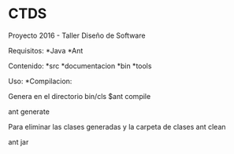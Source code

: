 # CTDS
Proyecto 2016 - Taller Diseño de Software

Requisitos:
*Java 
*Ant

Contenido:
*src 
*documentacion
*bin
*tools

Uso:
*Compilacion:

Genera en el directorio bin/cls
$ant compile

ant generate

Para eliminar las clases generadas y la carpeta de clases
ant clean

ant jar

